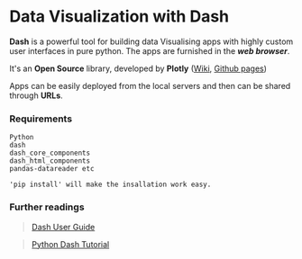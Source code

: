 # Data Visualization with Dash

**Dash** is a powerful tool for building data Visualising apps with highly custom user interfaces in pure python. The apps are furnished in the **_web browser_**. 

It's an **Open Source** library, developed by **Plotly** ([Wiki](https://en.wikipedia.org/wiki/Plotly), [Github pages](https://github.com/plotly/plotly.py))

Apps can be easily deployed from the local servers and then can be shared through **URLs**.

### Requirements

```
Python
dash
dash_core_components
dash_html_components
pandas-datareader etc
```
```
'pip install' will make the insallation work easy.
```

### Further readings

> [Dash User Guide](https://dash.plot.ly/introduction)

> [Python Dash Tutorial](https://pythonprogramming.net/data-visualization-application-dash-python-tutorial-introduction/)



